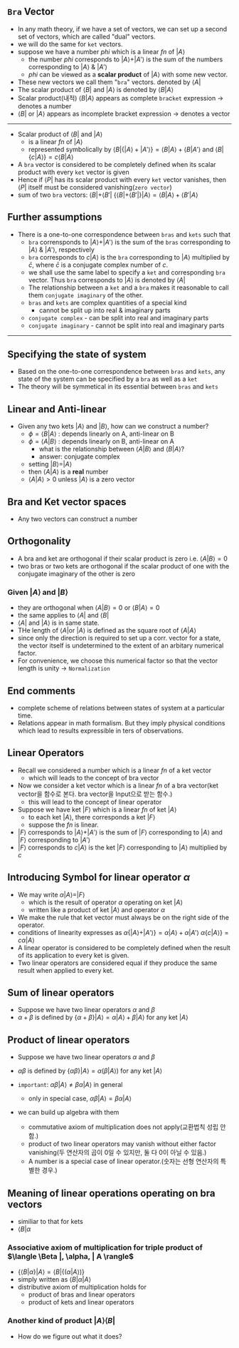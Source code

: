 ## `Bra` Vector

-   In any math theory, if we have a set of vectors, we can set up a second set of vectors, which are called "dual" vectors.
-   we will do the same for `ket` vectors.
-   suppose we have a number $phi$ which is a linear $fn$ of $| A \rangle$
    -   the number $phi$ corresponds to $| A \rangle + | A' \rangle$ is the sum of the numbers corresponding to $| A \rangle$ & $| A' \rangle$
    -   $phi$ can be viewed as a **scalar product** of $| A \rangle$ with some new vector.
-   These new vectors we call them "`bra`" vectors. denoted by $\langle A |$
-   The scalar product of $\langle B |$ and $| A \rangle$ is denoted by $\langle B | A \rangle$
-   Scalar product(내적) $\langle B | A \rangle$ appears as complete `bra`c`ket` expression -> denotes a number
-   $\langle B |$ or $| A \rangle$ appears as incomplete bracket expression -> denotes a vector

---

-   Scalar product of $\langle B |$ and $| A \rangle$
    -   is a linear $fn$ of $| A \rangle$
    -   represented symbolically by $\langle B |\{| A \rangle + | A' \rangle\} = \langle B | A \rangle + \langle B | A' \rangle$ and $\langle B |\{c | A \rangle\} = c \langle B | A \rangle$
-   A `bra` vector is considered to be completely defined when its scalar product with every `ket` vector is given
-   Hence if $\langle P |$ has its scalar product with every `ket` vector vanishes, then $\langle P |$ itself must be considered vanishing(`zero vector`)
-   sum of two `bra` vectors: $\langle B | + \langle B' |$
    $\{\langle B | + \langle B' |\} | A \rangle = \langle B | A \rangle + \langle B' | A \rangle$

## Further assumptions

-   There is a one-to-one correspondence between `bras` and `kets` such that
    -   `bra` corrensponds to $| A \rangle + | A' \rangle$ is the sum of the `bras` corresponding to $| A \rangle$ & $| A' \rangle$, respectively
    -   `bra` corresponds to $c | A \rangle$ is the `bra` corresponding to $| A \rangle$ multiplied by $\bar{c}$, where $\bar{c}$ is a conjugate complex number of $c$.
    -   we shall use the same label to specify a `ket` and corresponding `bra` vector. Thus `bra` corresponds to $| A \rangle$ is denoted by $\langle A |$
    -   The relationship between a `ket` and a `bra` makes it reasonable to call them `conjugate imaginary` of the other.
    -   `bras` and `kets` are complex quantities of a special kind
        -   cannot be split up into real & imaginary parts
    -   `conjugate complex` - can be split into real and imaginary parts
    -   `conjugate imaginary` - cannot be split into real and imaginary parts
---
## Specifying the state of system
- Based on the one-to-one correspondence between `bras` and `kets`, any state of the system can be specified by a `bra` as well as a `ket`
- The theory will be symmetical in its essential between `bras` and `kets`
  
## Linear and Anti-linear
- Given any two kets $| A \rangle$ and $| B \rangle$, how can we construct a number?
  - $\phi = \langle B | A \rangle$ : depends linearly on A, anti-linear on B
  - $\phi = \langle A | B \rangle$ : depends linearly on B, anti-linear on A
    - what is the relationship between $\langle A | B \rangle$ and $\langle B | A \rangle$?
    - answer: conjugate complex
  - setting $| B \rangle = | A \rangle$
  - then $\langle A | A \rangle$ is a **real** number
  - $\langle A | A \rangle > 0$ unless $| A \rangle$ is a zero vector

## Bra and Ket vector spaces
- Any two vectors can construct a number

## Orthogonality
- A bra and ket are orthogonal if their scalar product is zero i.e. $\langle A | B \rangle = 0$
- two bras or two kets are orthogonal if the scalar product of one with the conjugate imaginary of the other is zero

### Given $| A \rangle$ and $| B \rangle$
- they are orthogonal when $\langle A | B \rangle = 0$ or $\langle B | A \rangle = 0$
- the same applies to  $\langle A |$ and $\langle B |$
- $\langle A |$ and $| A \rangle$  is in same state.
- THe length of $\langle A |$or $| A \rangle$ is defined as the square root of $\langle A | A \rangle$
- since only the direction is required to set up a corr. vector for a state, the vector itself is undetermined to the extent of an arbitary numerical factor.
- For convenience, we choose this numerical factor so that the vector length is unity -> `Normalization`

## End comments
- complete scheme of relations between states of system at a particular time.
- Relations appear in math formalism. But they imply physical conditions which lead to results expressible in ters of observations.

## Linear Operators
- Recall we considered a number which is a linear $fn$ of a ket vector
  - which will leads to the concept of bra vector
- Now we consider a ket vector which is a linear $fn$ of a bra vector(ket vector을 함수로 본다. bra vector을 Input으로 받는 함수.)
  - this will lead to the concept of linear operator
- Suppose we have ket $| F \rangle$ which is a linear $fn$ of ket $| A \rangle$
  - to each ket $| A \rangle$, there corresponds a ket $| F \rangle$
  - suppose the $fn$ is linear.
- $| F \rangle$ corresponds to $| A \rangle + | A' \rangle$ is the sum of $| F \rangle$ corresponding to $| A \rangle$ and $| F \rangle$ corresponding to $| A' \rangle$
- $| F \rangle$ corresponds to $c | A \rangle$ is the ket $| F \rangle$ corresponding to $| A \rangle$ multiplied by $c$

## Introducing Symbol for linear operator $\alpha$

- We may write $\alpha | A \rangle = | F \rangle$
  - which is the result of operator $\alpha$ operating on ket $| A \rangle$
  - written like a product of ket $| A \rangle$ and operator $\alpha$
- We make the rule that ket vector must always be on the right side of the operator.
- conditions of linearity expresses as
$\alpha \{| A \rangle + | A' \rangle\} = \alpha | A \rangle + \alpha | A' \rangle$
$\alpha \{c | A \rangle\} = c \alpha | A \rangle$
- A linear operator is considered to be completely defined when the result of its application to every ket is given.
- Two linear operators are considered equal if they produce the same result when applied to every ket.

## Sum of linear operators
- Suppose we have two linear operators $\alpha$ and $\beta$
- $\alpha + \beta$ is defined by $\{\alpha + \beta\} | A \rangle = \alpha | A \rangle + \beta | A \rangle$ for any ket $| A \rangle$

## Product of linear operators
- Suppose we have two linear operators $\alpha$ and $\beta$
- $\alpha \beta$ is defined by $\{\alpha \beta\} | A \rangle = \alpha (\beta | A \rangle)$ for any ket $| A \rangle$
- `important`: $\alpha \beta | A \rangle \neq \beta \alpha | A \rangle$ in general
  - only in special case, $\alpha \beta | A \rangle = \beta \alpha | A \rangle$

- we can build up algebra with them
  - commutative axiom of multiplication does not apply(교환법칙 성립 안함.)
  - product of two linear operators may vanish without either factor vanishing(두 연산자의 곱이 0일 수 있지만, 둘 다 0이 아닐 수 있음.)
  - A number is a special case of linear operator.(숫자는 선형 연산자의 특별한 경우.)

## Meaning of linear operations operating on bra vectors
- similiar to that for kets
- $\langle B | \alpha$
### Associative axiom of multiplication for triple product of $\langle \Beta |, \alpha, | A \rangle$
- $\{\langle B | \alpha\} | A \rangle = \langle B |\{(\alpha | A \rangle)\}$
- simply written as $\langle B | \alpha | A \rangle$
- distributive axiom of multiplication holds for
  - product of bras and linear operators
  - product of kets and linear operators
### Another kind of product $| A \rangle \langle B |$
- How do we figure out what it does?